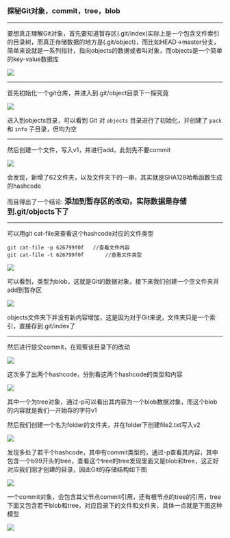 ### 探秘Git对象，commit，tree，blob

***

要想真正理解Git对象，首先要知道暂存区(.git/index)实际上是一个包含文件索引的目录树，而真正存储数据的地方是(.git/object)，而比如HEAD->master分支，简单来说就是一系列指针，指向objects的数据或者叫对象，而objects是一个简单的key-value数据库

![](https://raw.githubusercontent.com/pianozcl/personal-notes/master/img/20200612235622.png)

***

首先初始化一个git仓库，并进入到.git/object目录下一探究竟

![](https://raw.githubusercontent.com/pianozcl/personal-notes/master/img/20200613004104.png)

进入到objects目录，可以看到 Git 对 `objects` 目录进行了初始化，并创建了 `pack` 和 `info` 子目录，但均为空

***

然后创建一个文件，写入v1，并进行add，此刻先不要commit

![](https://raw.githubusercontent.com/pianozcl/personal-notes/master/img/20200613021235.png)

会发现，新增了62文件夹，以及文件夹下的一串，其实就是SHA128哈希函数生成的hashcode

而且得出了一个结论:  <big>**添加到暂存区的改动，实际数据是存储到.git/objects下了**</big>

***

可以用git cat-file来查看这个hashcode对应的文件类型

```shell
git cat-file -p 626799f0f   //查看文件内容
git cat-file -t 626799f0f		//查看文件类型
```

![](https://raw.githubusercontent.com/pianozcl/personal-notes/master/img/20200613021329.png)

可以看到，类型为blob，这就是Git的数据对象，接下来我们创建一个空文件夹并add到暂存区

![](https://raw.githubusercontent.com/pianozcl/personal-notes/master/img/20200613005429.png)

objects文件夹下并没有新内容增加，这是因为对于Git来说，文件夹只是一个索引，直接存到.git/index了

***

然后进行提交commit，在观察该目录下的改动

![](https://raw.githubusercontent.com/pianozcl/personal-notes/master/img/20200613012028.png)

这次多了出两个hashcode，分别看这两个hashcode的类型和内容

![](https://raw.githubusercontent.com/pianozcl/personal-notes/master/img/20200613012306.png)

其中一个为tree对象，通过-p可以看出其内容为一个blob数据对象，而这个blob的内容就是我们一开始存的字符v1

然后我们创建一个名为folder的文件夹，并在folder下创建file2.txt写入v2

![](https://raw.githubusercontent.com/pianozcl/personal-notes/master/img/20200613013837.png)

发现多处了若干个hashcode，其中有commit类型的，通过-p查看其内容，其中包含一个b99开头的tree，查看这个tree的tree发现里面又是blob和tree，这正好对应我们刚才创建的目录，因此Git的存储结构如下图

![](https://raw.githubusercontent.com/pianozcl/personal-notes/master/img/20200613015045.png)

一个commit对象，会包含其父节点commit引用，还有根节点的tree的引用，tree下面又包含若干blob和tree，对应目录下的文件和文件夹，具体一点就是下图这种模型

![](https://raw.githubusercontent.com/pianozcl/personal-notes/master/img/20200613015855.png)

